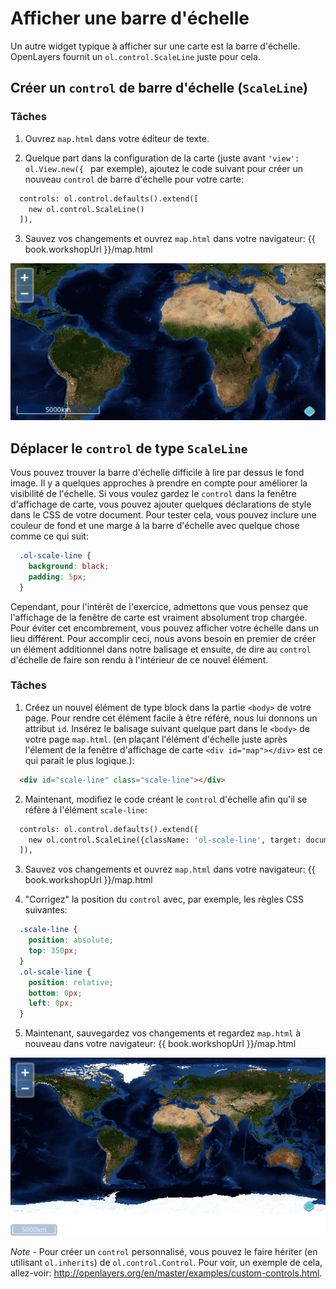 # Afficher une barre d'échelle

Un autre widget typique à afficher sur une carte est la barre d'échelle.  OpenLayers fournit un `ol.control.ScaleLine` juste pour cela.

## Créer un `control` de barre d'échelle (`ScaleLine`)

### Tâches

1.  Ouvrez `map.html` dans votre éditeur de texte.

2.  Quelque part dans la configuration de la carte (juste avant `'view':  ol.View.new({ `  par exemple), ajoutez le code suivant pour créer un nouveau `control` de barre d'échelle pour votre carte:

  ```python
    controls: ol.control.defaults().extend([
      new ol.control.ScaleLine()
    ]),
  ```

3.  Sauvez vos changements et ouvrez `map.html` dans votre navigateur: {{ book.workshopUrl }}/map.html

  ![Une barre d'échelle par défaut dans le coin en bas à gauche](./scaleline1.png)

## Déplacer le `control` de type `ScaleLine`

Vous pouvez trouver la barre d'échelle difficile à lire par dessus le fond image. Il y a quelques approches à prendre en compte pour améliorer la visibilité de l'échelle.  Si vous voulez gardez le `control` dans la fenêtre d'affichage de carte, vous pouvez ajouter quelques déclarations de style dans le CSS de votre document. Pour tester cela, vous pouvez inclure une couleur de fond et une marge à la barre d'échelle avec quelque chose comme ce qui suit:

```css
  .ol-scale-line {
    background: black;
    padding: 5px;
  }
```

Cependant, pour l'intérêt de l'exercice, admettons que vous pensez que l'affichage de la fenêtre de carte est vraiment absolument trop chargée. Pour éviter cet encombrement, vous pouvez afficher votre échelle dans un lieu différent. Pour accomplir ceci, nous avons besoin en premier de créer un élément additionnel dans notre balisage et ensuite, de dire au `control` d'échelle de faire son rendu à l'intérieur de ce nouvel élément.

### Tâches

1.  Créez un nouvel élément de type block dans la partie `<body>` de votre page. Pour rendre cet élément facile à être référé, nous lui donnons un attribut `id`. Insérez le balisage suivant quelque part dans le `<body>` de votre page `map.html`. (en plaçant l'élément d'échelle juste après l'élement de la fenêtre d'affichage de carte `<div id="map"></div>` est ce qui parait le plus logique.):

  ```html
    <div id="scale-line" class="scale-line"></div>
  ```

2.  Maintenant, modifiez le code créant le `control` d'échelle afin qu'il se réfère à l'élément `scale-line`:

  ```python
    controls: ol.control.defaults().extend([
      new ol.control.ScaleLine({className: 'ol-scale-line', target: document.getElementById('scale-line')})
    ]),
  ```

3.  Sauvez vos changements et ouvrez `map.html` dans votre navigateur: {{ book.workshopUrl }}/map.html

4.  "Corrigez" la position du `control` avec, par exemple, les règles CSS suivantes:

  ```css
    .scale-line {
      position: absolute;
      top: 350px;
    }
    .ol-scale-line {
      position: relative;
      bottom: 0px;
      left: 0px;
    }
  ```

5.  Maintenant, sauvegardez vos changements et regardez `map.html` à nouveau dans votre navigateur: {{ book.workshopUrl }}/map.html

  ![Un `control` de barre d'échelle à l'extérieur de la fenêtre d'affichage de la carte](scaleline2.png)


*Note* - Pour créer un `control` personnalisé, vous pouvez le faire hériter (en utilisant `ol.inherits`) de `ol.control.Control`. Pour voir, un exemple de cela, allez-voir: http://openlayers.org/en/master/examples/custom-controls.html.
